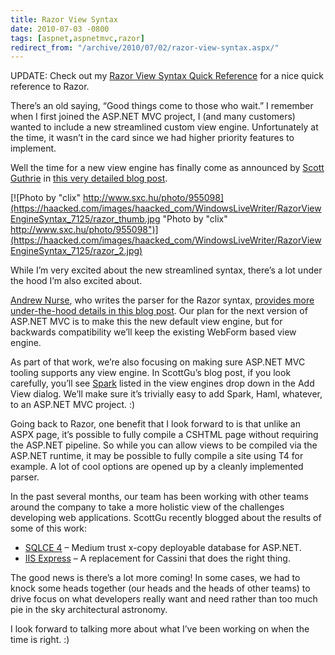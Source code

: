```yaml
---
title: Razor View Syntax
date: 2010-07-03 -0800
tags: [aspnet,aspnetmvc,razor]
redirect_from: "/archive/2010/07/02/razor-view-syntax.aspx/"
---
```


UPDATE: Check out my [Razor View Syntax Quick
Reference](https://haacked.com/archive/2011/01/06/razor-syntax-quick-reference.aspx "Razor Quick Reference")
for a nice quick reference to Razor.

There’s an old saying, “Good things come to those who wait.” I remember
when I first joined the ASP.NET MVC project, I (and many customers)
wanted to include a new streamlined custom view engine. Unfortunately at
the time, it wasn’t in the card since we had higher priority features to
implement.

Well the time for a new view engine has finally come as announced by
[Scott Guthrie](http://weblogs.asp.net/scottgu/ "Scott Guthrie's Blog")
in [this very detailed blog
post](http://weblogs.asp.net/scottgu/archive/2010/07/02/introducing-razor.aspx "Introducing Razor").

[![Photo by "clix"
http://www.sxc.hu/photo/955098](https://haacked.com/images/haacked_com/WindowsLiveWriter/RazorViewEngineSyntax_7125/razor_thumb.jpg "Photo by "clix" http://www.sxc.hu/photo/955098")](https://haacked.com/images/haacked_com/WindowsLiveWriter/RazorViewEngineSyntax_7125/razor_2.jpg)

While I’m very excited about the new streamlined syntax, there’s a lot
under the hood I’m also excited about.

[Andrew Nurse](http://blog.andrewnurse.net/ "co-worker met friend"), who
writes the parser for the Razor syntax, [provides more under-the-hood
details in this blog
post](http://blog.andrewnurse.net/2010/07/03/IntroducingRazorNdashANewViewEngineForASPNet.aspx "Introducing Razor").
Our plan for the next version of ASP.NET MVC is to make this the new
default view engine, but for backwards compatibility we’ll keep the
existing WebForm based view engine.

As part of that work, we’re also focusing on making sure ASP.NET MVC
tooling supports any view engine. In ScottGu’s blog post, if you look
carefully, you’ll see
[Spark](http://sparkviewengine.com/ "Spark View Engine") listed in the
view engines drop down in the Add View dialog. We’ll make sure it’s
trivially easy to add Spark, Haml, whatever, to an ASP.NET MVC project.
:)

Going back to Razor, one benefit that I look forward to is that unlike
an ASPX page, it’s possible to fully compile a CSHTML page without
requiring the ASP.NET pipeline. So while you can allow views to be
compiled via the ASP.NET runtime, it may be possible to fully compile a
site using T4 for example. A lot of cool options are opened up by a
cleanly implemented parser.

In the past several months, our team has been working with other teams
around the company to take a more holistic view of the challenges
developing web applications. ScottGu recently blogged about the results
of some of this work:

-   [SQLCE
    4](http://weblogs.asp.net/scottgu/archive/2010/06/30/new-embedded-database-support-with-asp-net.aspx "SQLCE 4 for ASP.NET")
    – Medium trust x-copy deployable database for ASP.NET.
-   [IIS
    Express](http://weblogs.asp.net/scottgu/archive/2010/06/28/introducing-iis-express.aspx "IIS Express")
    – A replacement for Cassini that does the right thing.

The good news is there’s a lot more coming! In some cases, we had to
knock some heads together (our heads and the heads of other teams) to
drive focus on what developers really want and need rather than too much
pie in the sky architectural astronomy.

I look forward to talking more about what I’ve been working on when the
time is right. :)


